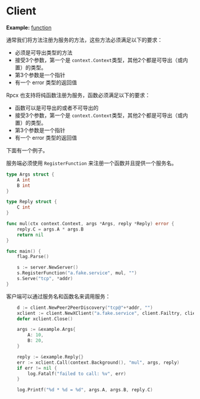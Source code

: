 # Client

**Example:** [function](https://github.com/rpcx-ecosystem/rpcx-examples3/tree/master/function)

通常我们将方法注册为服务的方法，这些方法必须满足以下的要求：

- 必须是可导出类型的方法
- 接受3个参数，第一个是 `context.Context`类型，其他2个都是可导出（或内置）的类型。
- 第3个参数是一个指针
- 有一个 error 类型的返回值

Rpcx 也支持将纯函数注册为服务，函数必须满足以下的要求：

- 函数可以是可导出的或者不可导出的
- 接受3个参数，第一个是 `context.Context`类型，其他2个都是可导出（或内置）的类型。
- 第3个参数是一个指针
- 有一个 error 类型的返回值

下面有一个例子。

服务端必须使用 `RegisterFunction` 来注册一个函数并且提供一个服务名。

```go server.go
type Args struct {
	A int
	B int
}

type Reply struct {
	C int
}

func mul(ctx context.Context, args *Args, reply *Reply) error {
	reply.C = args.A * args.B
	return nil
}

func main() {
	flag.Parse()

	s := server.NewServer()
	s.RegisterFunction("a.fake.service", mul, "")
	s.Serve("tcp", *addr)
}
```

客户端可以通过服务名和函数名来调用服务：

```go client.go
	d := client.NewPeer2PeerDiscovery("tcp@"+*addr, "")
	xclient := client.NewXClient("a.fake.service", client.Failtry, client.RandomSelect, d, client.DefaultOption)
	defer xclient.Close()

	args := &example.Args{
		A: 10,
		B: 20,
	}

	reply := &example.Reply{}
	err := xclient.Call(context.Background(), "mul", args, reply)
	if err != nil {
		log.Fatalf("failed to call: %v", err)
	}

	log.Printf("%d * %d = %d", args.A, args.B, reply.C)
```
